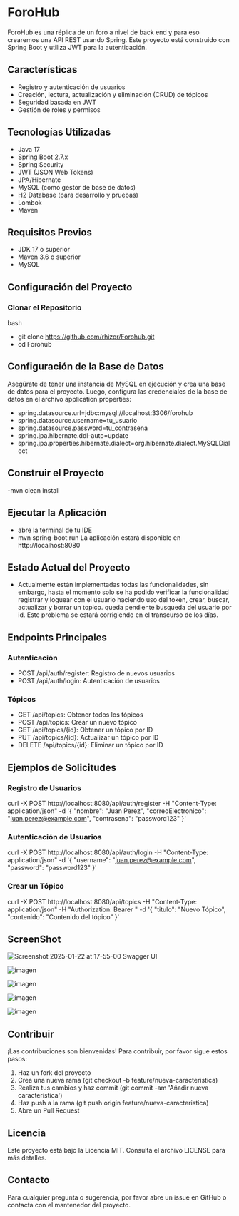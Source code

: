 # ForoHub

ForoHub es una réplica de un foro a nivel de back end y para eso crearemos una API REST usando Spring. Este proyecto está construido con Spring Boot y utiliza JWT para la autenticación.

## Características

- Registro y autenticación de usuarios
- Creación, lectura, actualización y eliminación (CRUD) de tópicos
- Seguridad basada en JWT
- Gestión de roles y permisos

## Tecnologías Utilizadas

- Java 17
- Spring Boot 2.7.x
- Spring Security
- JWT (JSON Web Tokens)
- JPA/Hibernate
- MySQL (como gestor de base de datos)
- H2 Database (para desarrollo y pruebas)
- Lombok
- Maven

## Requisitos Previos

- JDK 17 o superior
- Maven 3.6 o superior
- MySQL

## Configuración del Proyecto

### Clonar el Repositorio

bash
- git clone https://github.com/rhizor/Forohub.git
- cd Forohub

## Configuración de la Base de Datos

Asegúrate de tener una instancia de MySQL en ejecución y crea una base de datos para el proyecto. Luego, configura las credenciales de la base de datos en el archivo application.properties:

- spring.datasource.url=jdbc:mysql://localhost:3306/forohub
- spring.datasource.username=tu_usuario
- spring.datasource.password=tu_contrasena
- spring.jpa.hibernate.ddl-auto=update
- spring.jpa.properties.hibernate.dialect=org.hibernate.dialect.MySQLDialect

## Construir el Proyecto
-mvn clean install

## Ejecutar la Aplicación
- abre la terminal de tu IDE
- mvn spring-boot:run
La aplicación estará disponible en http://localhost:8080

## Estado Actual del Proyecto

- Actualmente están implementadas todas las funcionalidades, sin embargo, hasta el momento solo se ha podido verificar la funcionalidad registrar y loguear con el usuario haciendo uso del token, crear, buscar, actualizar y borrar un topico. queda pendiente busqueda del usuario por id. Este problema se estará corrigiendo en el transcurso de los días.
  
## Endpoints Principales
### Autenticación

- POST /api/auth/register: Registro de nuevos usuarios
- POST /api/auth/login: Autenticación de usuarios

### Tópicos

- GET /api/topics: Obtener todos los tópicos
- POST /api/topics: Crear un nuevo tópico
- GET /api/topics/{id}: Obtener un tópico por ID
- PUT /api/topics/{id}: Actualizar un tópico por ID
- DELETE /api/topics/{id}: Eliminar un tópico por ID

## Ejemplos de Solicitudes
### Registro de Usuarios
curl -X POST http://localhost:8080/api/auth/register -H "Content-Type: application/json" -d '{
  "nombre": "Juan Perez",
  "correoElectronico": "juan.perez@example.com",
  "contrasena": "password123"
}'

### Autenticación de Usuarios
curl -X POST http://localhost:8080/api/auth/login -H "Content-Type: application/json" -d '{
  "username": "juan.perez@example.com",
  "password": "password123"
}'

### Crear un Tópico
curl -X POST http://localhost:8080/api/topics -H "Content-Type: application/json" -H "Authorization: Bearer <TOKEN>" -d '{
  "titulo": "Nuevo Tópico",
  "contenido": "Contenido del tópico"
}'

## ScreenShot
![Screenshot 2025-01-22 at 17-55-00 Swagger UI](https://github.com/user-attachments/assets/a6f6ffcc-c79a-4ac5-ac54-0b67ff8860f1)

![imagen](https://github.com/user-attachments/assets/f5a75274-5e9e-4a3f-8a8a-30e6d078b8de)

![imagen](https://github.com/user-attachments/assets/1381873a-3d9f-401c-b683-a1f5ea7fb1fa)

![imagen](https://github.com/user-attachments/assets/37955bb4-0c8a-41bf-bfa2-de58d417d771)

![imagen](https://github.com/user-attachments/assets/3d091831-a4f0-4ebd-9528-f1a46f687d02)








## Contribuir

¡Las contribuciones son bienvenidas! Para contribuir, por favor sigue estos pasos:

1. Haz un fork del proyecto
2. Crea una nueva rama (git checkout -b feature/nueva-caracteristica)
3. Realiza tus cambios y haz commit (git commit -am 'Añadir nueva característica')
4. Haz push a la rama (git push origin feature/nueva-caracteristica)
5. Abre un Pull Request

## Licencia

Este proyecto está bajo la Licencia MIT. Consulta el archivo LICENSE para más detalles.

## Contacto

Para cualquier pregunta o sugerencia, por favor abre un issue en GitHub o contacta con el mantenedor del proyecto.

